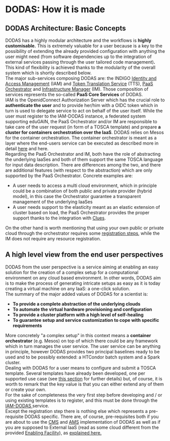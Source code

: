 # DODAS: How it is made

## DODAS Architecture: Basic Concepts

DODAS has a highly modular architecture and the workflows is **highly customisable.** This is extremely valuable for a user because is a key to the possibility of extending the already provided configuration with anything the user might need \(from software dependencies up to the integration of external services passing through the user tailored code management\)**.** This kind of flexibility is achieved thanks to the modularity of the overall system which is shortly described below.  
The major sub-services composing DODAS are: the INDIGO [Identity and Access Management](https://indigo-iam.github.io/docs/v/current/) \(IAM\) and [Token Translation Service](https://legacy.gitbook.com/book/indigo-dc/wattson/details) \(TTS\), [PaaS Orchestrator](https://legacy.gitbook.com/book/indigo-dc/indigo-paas-orchestrator/details) and [Infrastructure Manager](http://imdocs.readthedocs.io/) \(IM\). Those composition of services represents the so-called **PaaS Core Services** of DODAS.  
IAM is the OpenidConnect Authorization Server which has the crucial role to **authenticate the user** and to provide her/him with a OIDC token which in turn is used to delegate service to act on behalf of the user itself. While the user must register to the IAM-DODAS instance, a federated system supporting eduGAIN, the PaaS Orchestrator and/or IM are responsible to take care of the user request \(in form of a TOSCA template\) and prepare **a cluster for containers orchestration over the IaaS**. DODAS relies on Mesos for the container orchestration. The container orchestrator is meant as a layer where the end-users service can be executed as described more in detail [here](https://dodas.gitbook.io/dynamic-on-demand-analysis-service/~/edit/primary/dodas-how-it-is-made) and here.    
Regarding the PaaS Orchestrator and IM, both have the role of abstracting the underlying IaaSes and both of them support the same TOSCA language for input data description. There are differences among the two, and there are additional features \(with respect to the abstraction\) which are only supported by the PaaS Orchestrator. Concrete examples are:

* A user needs to access a multi cloud environment, which in principle could be a combination of both public and private provider \(hybrid model\), in this case  the Orchestrator guarantee a transparent management of the underlying IaaSes
* A user needs support to the elasticity meant as an elastic extension of cluster based on load, the PaaS Orchestrator provides the proper support thanks to the integration with [Clues](https://legacy.gitbook.com/book/indigo-dc/clues-indigo/details). 

On the other hand is worth mentioning that using your own public or private cloud through the orchestrator requires some [registration steps](https://dodas.gitbook.io/dynamic-on-demand-analysis-service/~/edit/drafts/-LEDKwAyU8rRIV1lDMsb/using-dodas-with-external-providers), while the IM does not require any resource registration. 

## A high level view from the end user perspectives

DODAS from the user perspective is a service aiming at enabling an easy solution for the creation of a complex setup for a computational environment on any cloud based environment. In other words, DODAS aim is to make the process of generating intricate setups as easy as it is today creating a virtual machine on any IaaS: a one-click solution.   
The summary of the major added values of DODAS for a scientist is: 

* **To provide a complete abstraction of the underlying clouds**
* **To automate the virtual hardware provisioning and configuration**
* **To provide a cluster platform with a high level of self-healing** 
* **To guarantee setup and service customization to cope with specific requirements**  

More concretely "a complex setup" in this context means a **container orchestrator** \(e.g. Mesos\) on top of which there could be any framework which in turn manages the user service. The user service can be anything in principle, however DODAS provides two principal baselines ready to be used and to be possibly extended: a HTCondor batch system and a Spark cluster.    
Dealing with DODAS for a user means to configure and submit a TOSCA template. Several templates have already been developed, one per supported use case \(see [this section](https://dodas.gitbook.io/dynamic-on-demand-analysis-service/~/edit/drafts/-LEDKwAyU8rRIV1lDMsb/getting-started) for further details\) but, of course, it is worth to remark that the key value is that you can either extend any of them or create your own.    
For the sake of completeness the very first step before developing and / or using existing templates is to register, and this must be done through the [IAM-DODAS ](https://dodas-iam.cloud.cnaf.infn.it/login)service.   
Except the registration step there is nothing else which represents a pre-requisite DODAS specific. There are, of course, pre-requisites both if you are about to use the [CMS](https://dodas.gitbook.io/dynamic-on-demand-analysis-service/~/edit/drafts/-LF6xFIVOnDD408_u9KV/dodas-how-it-is-made/from-the-user-perspectives) and [AMS](https://dodas.gitbook.io/dynamic-on-demand-analysis-service/~/edit/drafts/-LF6xFIVOnDD408_u9KV/dodas-how-it-is-made/from-the-user-perspectives) implementation of DODAS as well as if you are supposed to External IaaS \(read as some cloud different from the provided [Enabling Facility](https://dodas.gitbook.io/dynamic-on-demand-analysis-service/~/edit/drafts/-LF6xFIVOnDD408_u9KV/dodas-how-it-is-made/from-the-user-perspectives)\), as [explained here. ](https://dodas.gitbook.io/dynamic-on-demand-analysis-service/~/edit/drafts/-LEDKwAyU8rRIV1lDMsb/using-dodas-with-external-providers)





